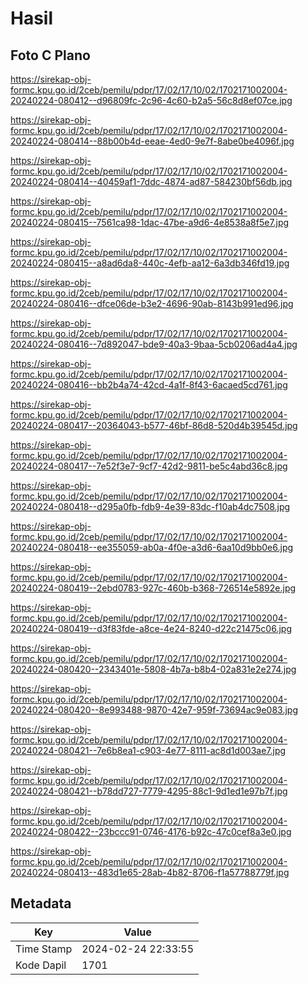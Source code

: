 # Hasil

## Foto C Plano

https://sirekap-obj-formc.kpu.go.id/2ceb/pemilu/pdpr/17/02/17/10/02/1702171002004-20240224-080412--d96809fc-2c96-4c60-b2a5-56c8d8ef07ce.jpg

https://sirekap-obj-formc.kpu.go.id/2ceb/pemilu/pdpr/17/02/17/10/02/1702171002004-20240224-080414--88b00b4d-eeae-4ed0-9e7f-8abe0be4096f.jpg

https://sirekap-obj-formc.kpu.go.id/2ceb/pemilu/pdpr/17/02/17/10/02/1702171002004-20240224-080414--40459af1-7ddc-4874-ad87-584230bf56db.jpg

https://sirekap-obj-formc.kpu.go.id/2ceb/pemilu/pdpr/17/02/17/10/02/1702171002004-20240224-080415--7561ca98-1dac-47be-a9d6-4e8538a8f5e7.jpg

https://sirekap-obj-formc.kpu.go.id/2ceb/pemilu/pdpr/17/02/17/10/02/1702171002004-20240224-080415--a8ad6da8-440c-4efb-aa12-6a3db346fd19.jpg

https://sirekap-obj-formc.kpu.go.id/2ceb/pemilu/pdpr/17/02/17/10/02/1702171002004-20240224-080416--dfce06de-b3e2-4696-90ab-8143b991ed96.jpg

https://sirekap-obj-formc.kpu.go.id/2ceb/pemilu/pdpr/17/02/17/10/02/1702171002004-20240224-080416--7d892047-bde9-40a3-9baa-5cb0206ad4a4.jpg

https://sirekap-obj-formc.kpu.go.id/2ceb/pemilu/pdpr/17/02/17/10/02/1702171002004-20240224-080416--bb2b4a74-42cd-4a1f-8f43-6acaed5cd761.jpg

https://sirekap-obj-formc.kpu.go.id/2ceb/pemilu/pdpr/17/02/17/10/02/1702171002004-20240224-080417--20364043-b577-46bf-86d8-520d4b39545d.jpg

https://sirekap-obj-formc.kpu.go.id/2ceb/pemilu/pdpr/17/02/17/10/02/1702171002004-20240224-080417--7e52f3e7-9cf7-42d2-9811-be5c4abd36c8.jpg

https://sirekap-obj-formc.kpu.go.id/2ceb/pemilu/pdpr/17/02/17/10/02/1702171002004-20240224-080418--d295a0fb-fdb9-4e39-83dc-f10ab4dc7508.jpg

https://sirekap-obj-formc.kpu.go.id/2ceb/pemilu/pdpr/17/02/17/10/02/1702171002004-20240224-080418--ee355059-ab0a-4f0e-a3d6-6aa10d9bb0e6.jpg

https://sirekap-obj-formc.kpu.go.id/2ceb/pemilu/pdpr/17/02/17/10/02/1702171002004-20240224-080419--2ebd0783-927c-460b-b368-726514e5892e.jpg

https://sirekap-obj-formc.kpu.go.id/2ceb/pemilu/pdpr/17/02/17/10/02/1702171002004-20240224-080419--d3f83fde-a8ce-4e24-8240-d22c21475c06.jpg

https://sirekap-obj-formc.kpu.go.id/2ceb/pemilu/pdpr/17/02/17/10/02/1702171002004-20240224-080420--2343401e-5808-4b7a-b8b4-02a831e2e274.jpg

https://sirekap-obj-formc.kpu.go.id/2ceb/pemilu/pdpr/17/02/17/10/02/1702171002004-20240224-080420--8e993488-9870-42e7-959f-73694ac9e083.jpg

https://sirekap-obj-formc.kpu.go.id/2ceb/pemilu/pdpr/17/02/17/10/02/1702171002004-20240224-080421--7e6b8ea1-c903-4e77-8111-ac8d1d003ae7.jpg

https://sirekap-obj-formc.kpu.go.id/2ceb/pemilu/pdpr/17/02/17/10/02/1702171002004-20240224-080421--b78dd727-7779-4295-88c1-9d1ed1e97b7f.jpg

https://sirekap-obj-formc.kpu.go.id/2ceb/pemilu/pdpr/17/02/17/10/02/1702171002004-20240224-080422--23bccc91-0746-4176-b92c-47c0cef8a3e0.jpg

https://sirekap-obj-formc.kpu.go.id/2ceb/pemilu/pdpr/17/02/17/10/02/1702171002004-20240224-080413--483d1e65-28ab-4b82-8706-f1a57788779f.jpg


## Metadata

| Key        | Value               |
| ---------- | ------------------- |
| Time Stamp | 2024-02-24 22:33:55 |
| Kode Dapil | 1701                |



